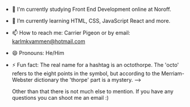 

- 🔭 I'm currently studying Front End Development online at Noroff.
- 🌱 I’m currently learning HTML, CSS, JavaScript React and more.
- 📫 How to reach me: Carrier Pigeon or by email: karlmkvammen@hotmail.com 
- 😄 Pronouns: He/Him
- ⚡ Fun fact: The real name for a hashtag is an octothorpe. The 'octo' refers to the eight points in the symbol, but according to the Merriam-Webster dictionary the 'thorpe' part is a mystery.
-->



  Other than that there is not much else to mention. If you have any questions you can shoot me an email :)
